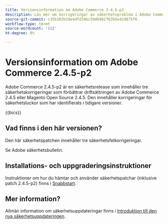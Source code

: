 ```yaml
---
title: Versionsinformation om Adobe Commerce 2.4.5-p2
description: Läs mer om korrigeringar av säkerhetsproblem i Adobe Commerce version 2.4.5-p2.
source-git-commit: c35b103b19e4dfd34bc50d6982763b5e42d875f6
workflow-type: tm+mt
source-wordcount: '112'
ht-degree: 0%

---
```



# Versionsinformation om Adobe Commerce 2.4.5-p2

Adobe Commerce 2.4.5-p2 är en säkerhetsrelease som innehåller tre säkerhetskorrigeringar som förbättrar driftsättningen av Adobe Commerce 2.4.5 eller Magento Open Source 2.4.5. Den innehåller korrigeringar för säkerhetsluckor som har identifierats i tidigare versioner.

{{bics}}

## Vad finns i den här versionen?

Den här säkerhetspatchen innehåller tre säkerhetsfelkorrigeringar.

Se Adobe säkerhetsbulletin.

## Installations- och uppgraderingsinstruktioner

Instruktioner om hur du hämtar och använder säkerhetspatchar (inklusive patch 2.4.5-p2) finns i [Snabbstart](../../../installation/composer.md).

## Mer information?

Allmän information om säkerhetsuppdateringar finns i [Introduktion till den nya säkerhetsuppdateringen](https://community.magento.com/t5/Magento-DevBlog/Introducing-the-New-Security-Patch-Release/ba-p/141287).
